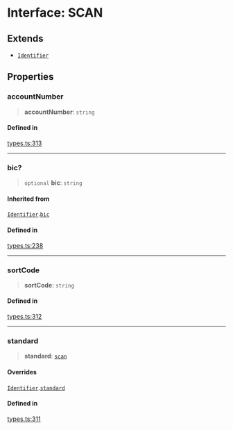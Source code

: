 # Interface: SCAN

## Extends

- [`Identifier`](/docs/tools/SDK/interfaces/Identifier.md)

## Properties

### accountNumber

> **accountNumber**: `string`

#### Defined in

[types.ts:313](https://github.com/monerium/js-monorepo/blob/main/packages/sdk/src/types.ts#L313)

***

### bic?

> `optional` **bic**: `string`

#### Inherited from

[`Identifier`](/docs/tools/SDK/interfaces/Identifier.md).[`bic`](/docs/tools/SDK/interfaces/Identifier.md#bic)

#### Defined in

[types.ts:238](https://github.com/monerium/js-monorepo/blob/main/packages/sdk/src/types.ts#L238)

***

### sortCode

> **sortCode**: `string`

#### Defined in

[types.ts:312](https://github.com/monerium/js-monorepo/blob/main/packages/sdk/src/types.ts#L312)

***

### standard

> **standard**: [`scan`](/docs/tools/SDK/enumerations/PaymentStandard.md#scan)

#### Overrides

[`Identifier`](/docs/tools/SDK/interfaces/Identifier.md).[`standard`](/docs/tools/SDK/interfaces/Identifier.md#standard)

#### Defined in

[types.ts:311](https://github.com/monerium/js-monorepo/blob/main/packages/sdk/src/types.ts#L311)
